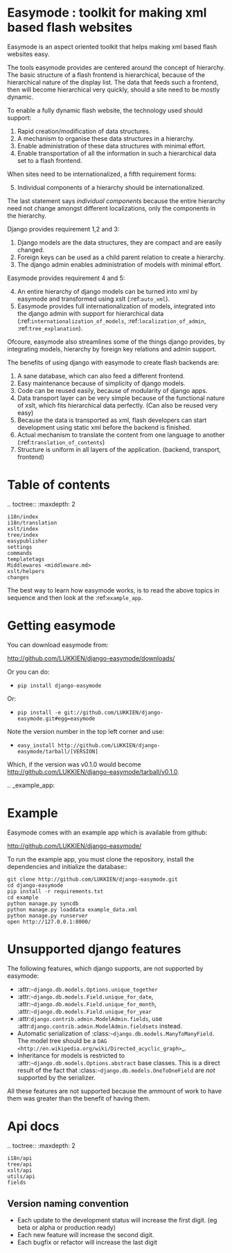 Easymode : toolkit for making xml based flash websites
======================================================

Easymode is an aspect oriented toolkit that helps making xml based flash websites easy.

The tools easymode provides are centered around the concept of hierarchy.
The basic structure of a flash frontend is hierarchical, because of
the hierarchical nature of the display list. The data that feeds such a frontend,
then will become hierarchical very quickly, should a site need to be mostly dynamic.

To enable a fully dynamic flash website, the technology used should support:

1. Rapid creation/modification of data structures.
2. A mechanism to organise these data structures in a hierarchy.
3. Enable administration of these data structures with minimal effort.
4. Enable transportation of all the information in such a hierarchical
   data set to a flash frontend.

When sites need to be internationalized, a fifth requirement forms:

5. Individual components of a hierarchy should be internationalized.

The last statement says *individual components* because the entire hierarchy
need not change amongst different localizations, only the components in the
hierarchy.

Django provides requirement 1,2 and 3:

1. Django models are the data structures, they are compact and are easily changed.
2. Foreign keys can be used as a child parent relation to create a hierarchy.
3. The django admin enables administration of models with minimal effort.

Easymode provides requirement 4 and 5:

4. An entire hierarchy of django models can be turned into xml by easymode and 
   transformed using xslt (:ref:`auto_xml`).
5. Easymode provides full internationalization of models, integrated into the django admin with support
   for hierarchical data (:ref:`internationalization_of_models`, :ref:`localization_of_admin`, :ref:`tree_explanation`).

Ofcoure, easymode also streamlines some of the things django provides, by integrating models,
hierarchy by foreign key relations and admin support.

The benefits of using django with easymode to create flash backends are:

1. A sane database, which can also feed a different frontend.
2. Easy maintenance because of simplicity of django models.
3. Code can be reused easily, because of modularity of django apps.
4. Data transport layer can be very simple because of the functional
   nature of xslt, which fits hierarchical data perfectly. (Can also be reused very easy)
5. Because the data is transported as xml, flash developers can start
   development using static xml before the backend is finished.
6. Actual mechanism to translate the content from one language to another 
   (:ref:`translation_of_contents`)
7. Structure is uniform in all layers of the application. (backend, transport, frontend)

Table of contents
=================

.. toctree::
    :maxdepth: 2
   
    i18n/index
    i18n/translation
    xslt/index
    tree/index
    easypublisher
    settings
    commands
    templatetags
    Middlewares <middleware.md>
    xslt/helpers
    changes

The best way to learn how easymode works, is to read the above topics in sequence
and then look at the :ref:`example_app`.


Getting easymode
================

You can download easymode from:

http://github.com/LUKKIEN/django-easymode/downloads/

Or you can do:

- ``pip install django-easymode``

Or:
- ``pip install -e git://github.com/LUKKIEN/django-easymode.git#egg=easymode``

Note the version number in the top left corner and use:

- ``easy_install http://github.com/LUKKIEN/django-easymode/tarball/[VERSION]``

Which, if the version was v0.1.0 would become http://github.com/LUKKIEN/django-easymode/tarball/v0.1.0.

.. _example_app:

Example
=======

Easymode comes with an example app which is available from github:

http://github.com/LUKKIEN/django-easymode/

To run the example app, you must clone the repository, install the dependencies
and initialize the database::

    git clone http://github.com/LUKKIEN/django-easymode.git
    cd django-easymode
    pip install -r requirements.txt
    cd example
    python manage.py syncdb
    python manage.py loaddata example_data.xml
    python manage.py runserver
    open http://127.0.0.1:8000/
    
Unsupported django features
===========================

The following features, which django supports, are not supported by easymode:

- :attr:`~django.db.models.Options.unique_together`
- :attr:`~django.db.models.Field.unique_for_date`, :attr:`~django.db.models.Field.unique_for_month`,
  :attr:`~django.db.models.Field.unique_for_year`
- :attr:`django.contrib.admin.ModelAdmin.fields`, use :attr:`django.contrib.admin.ModelAdmin.fieldsets` instead.
- Automatic serialization of :class:`~django.db.models.ManyToManyField`. The model tree should 
  be a `DAG <http://en.wikipedia.org/wiki/Directed_acyclic_graph>`_.
- Inheritance for models is restricted to :attr:`~django.db.models.Options.abstract` base classes. 
  This is a direct result of the fact that :class:`~django.db.models.OneToOneField` are *not* supported by
  the serializer.

All these features are not supported because the ammount of work to have them was greater than the benefit of having them.

Api docs
========

.. toctree::
    :maxdepth: 2

    i18n/api
    tree/api
    xslt/api
    utils/api
    fields    

Version naming convention
-------------------------

* Each update to the development status will increase the first digit. (eg beta or alpha or production ready)
* Each new feature will increase the second digit.
* Each bugfix or refactor will increase the last digit

    